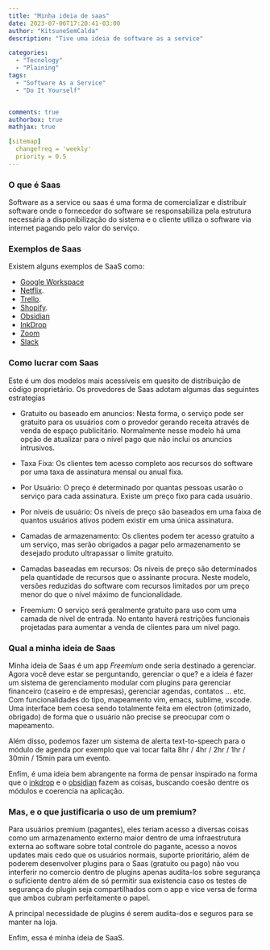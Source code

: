 ```yaml
---
title: "Minha ideia de saas"
date: 2023-07-06T17:20:41-03:00
author: "KitsuneSemCalda"
description: "Tive uma ideia de software as a service"

categories:
  - "Tecnology"
  - "Plaining"
tags:
  - "Software As a Service"
  - "Do It Yourself"


comments: true
authorbox: true
mathjax: true

[sitemap]
  changefreq = 'weekly'
  priority = 0.5
---
```


### O que é Saas

Software as a service ou saas é uma forma de comercializar e distribuir software onde o fornecedor do software se responsabiliza pela estrutura necessária a disponibilização do sistema e o cliente utiliza o software via internet pagando pelo valor do serviço.

### Exemplos de Saas

Existem alguns exemplos de SaaS como:

- [Google Workspace](https://workspace.google.com/intl/pt-BR/)
- [Netflix](https://www.netflix.com/br/).
- [Trello](https://trello.com).
- [Shopify](https://www.shopify.com).
- [Obsidian](https://obsidian.md/)
- [InkDrop](https://www.inkdrop.app/)
- [Zoom](https://explore.zoom.us)
- [Slack](https://slack.com/intl/pt-br)

### Como lucrar com Saas

Este é um dos modelos mais acessíveis em quesito de distribuição de código proprietário. Os provedores de Saas adotam algumas das seguintes estrategias

- Gratuito ou baseado em anuncios: Nesta forma, o serviço pode ser gratuito para os usuários com  o provedor gerando receita através de venda de espaço publicitário. Normalmente nesse modelo há uma opção de atualizar para o nível pago que não inclui os anuncios intrusivos.

- Taxa Fixa: Os clientes tem acesso completo aos recursos do software por uma taxa de assinatura mensal ou anual fixa.

- Por Usuário: O preço é determinado por quantas pessoas usarão o serviço para cada assinatura. Existe um preço fixo para cada usuário.

- Por níveis de usuário: Os níveis de preço são baseados em uma faixa de quantos usuários ativos podem existir em uma única assinatura.

- Camadas de armazenamento: Os clientes podem ter acesso gratuito a um serviço, mas serão obrigados a pagar pelo armazenamento se desejado produto ultrapassar o limite gratuito.

- Camadas baseadas em recursos: Os níveis de preço são determinados pela quantidade de recursos que o assinante procura. Neste modelo, versões reduzidas do software com recursos limitados por um preço menor do que o nível máximo de funcionalidade.

- Freemium: O serviço será geralmente gratuito para uso com uma camada de nível de entrada. No entanto haverá restrições funcionais projetadas para aumentar a venda de clientes para um nível pago.

### Qual a minha ideia de Saas

Minha ideia de Saas é um app *Freemium* onde seria destinado a gerenciar. Agora você deve estar se perguntando, gerenciar o que? e a ideia é fazer um sistema de gerenciamento modular com plugins para gerenciar financeiro (caseiro e de empresas), gerenciar agendas, contatos ... etc. Com funcionalidades do tipo, mapeamento vim, emacs, sublime, vscode. Uma interface bem coesa sendo totalmente feita em electron (otimizado, obrigado) de forma que o usuário não precise se preocupar com o mapeamento.

Além disso, podemos fazer um sistema de alerta text-to-speech para o módulo de agenda por exemplo que vai tocar falta 8hr / 4hr / 2hr / 1hr / 30min / 15min para um evento.

Enfim, é uma ideia bem abrangente na forma de pensar inspirado na forma que o [inkdrop](https://www.inkdrop.app/) e o [obsidian](https://obsidian.md/) fazem as coisas, buscando coesão dentre os módulos e coerencia na aplicação.

### Mas, e o que justificaria o uso de um premium?

Para usuários premium (pagantes), eles teriam acesso a diversas coisas como um armazenamento externo maior dentro de uma infraestrutura externa ao software sobre total controle do pagante, acesso a novos updates mais cedo que os usuários normais, suporte prioritário, além de poderem desenvolver plugins para o Saas (gratuito ou pago) não vou interferir no comercio dentro de plugins apenas audita-los sobre segurança o suficiente dentro além de só permitir sua existencia caso os testes de segurança do plugin seja compartilhados com o app e vice versa de forma que ambos cubram perfeitamente o papel. 

A principal necessidade de plugins é serem audita-dos e seguros para se manter na loja.

Enfim, essa é minha ideia de SaaS.
